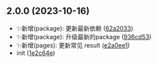 ## 2.0.0 (2023-10-16)

- ✨新增(package): 更新最新依赖 ([62a2033](https://github.com/2401345934/rspack-react-demo/commit/62a2033))
- ✨新增(package): 升级最新的package ([936cd53](https://github.com/2401345934/rspack-react-demo/commit/936cd53))
- ✨新增(pages): 更新常见 result ([e2a0ee1](https://github.com/2401345934/rspack-react-demo/commit/e2a0ee1))
- init ([1e2c64e](https://github.com/2401345934/rspack-react-demo/commit/1e2c64e))
